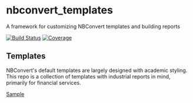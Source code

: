 # nbconvert_templates
A framework for customizing NBConvert templates and building reports

[![Build Status](https://dev.azure.com/tpaine154/jupyter/_apis/build/status/timkpaine.nbconvert_templates?branchName=master)](https://dev.azure.com/tpaine154/jupyter/_build/latest?definitionId=21&branchName=master)
[![Coverage](https://img.shields.io/azure-devops/coverage/tpaine154/jupyter/21)](https://dev.azure.com/tpaine154/jupyter/_build?definitionId=21&_a=summary)

## Templates
NBConvert's default templates are largely designed with academic styling. This repo is a collection of templates with industrial reports in mind, primarily for financial services. 


[Sample](sample.pdf)


